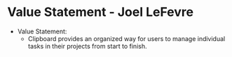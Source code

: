 # Value Statement - Joel LeFevre

* Value Statement:
    * Clipboard provides an organized way for users to manage individual tasks in their projects from start to finish.